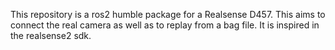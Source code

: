 This repository is a ros2 humble package for a Realsense D457. This aims to connect the real camera as well as to replay from a bag file. It is inspired in the realsense2 sdk.  
